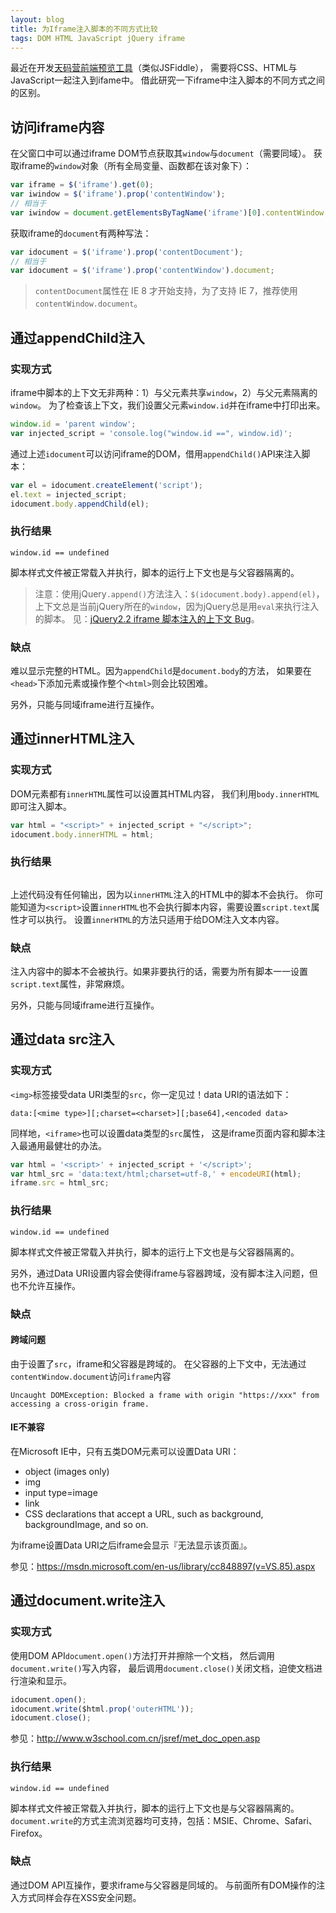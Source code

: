 ```yaml
---
layout: blog
title: 为Iframe注入脚本的不同方式比较
tags: DOM HTML JavaScript jQuery iframe 
---
```


最近在开发[天码营前端预览工具](http://tianmaying.com/preview)（类似JSFiddle），
需要将CSS、HTML与JavaScript一起注入到ifame中。
借此研究一下iframe中注入脚本的不同方式之间的区别。

## 访问iframe内容

在父窗口中可以通过iframe DOM节点获取其`window`与`document`（需要同域）。
获取iframe的`window`对象（所有全局变量、函数都在该对象下）：

```javascript
var iframe = $('iframe').get(0);
var iwindow = $('iframe').prop('contentWindow');
// 相当于
var iwindow = document.getElementsByTagName('iframe')[0].contentWindow;
```

获取iframe的`document`有两种写法：

```javascript
var idocument = $('iframe').prop('contentDocument');
// 相当于
var idocument = $('iframe').prop('contentWindow').document;
```

> `contentDocument`属性在 IE 8 才开始支持，为了支持 IE 7，推荐使用`contentWindow.document`。

<!--more-->

## 通过appendChild注入

### 实现方式

iframe中脚本的上下文无非两种：1）与父元素共享`window`，2）与父元素隔离的`window`。
为了检查该上下文，我们设置父元素`window.id`并在iframe中打印出来。

```javascript
window.id = 'parent window';
var injected_script = 'console.log("window.id ==", window.id)';
```

通过上述`idocument`可以访问iframe的DOM，借用`appendChild()`API来注入脚本：

```javascript
var el = idocument.createElement('script');
el.text = injected_script;
idocument.body.appendChild(el);
```

### 执行结果

```
window.id == undefined
```

脚本样式文件被正常载入并执行，脚本的运行上下文也是与父容器隔离的。

> 注意：使用jQuery`.append()`方法注入：`$(idocument.body).append(el)`，
> 上下文总是当前jQuery所在的`window`，因为jQuery总是用`eval`来执行注入的脚本。
> 见：[jQuery2.2 iframe 脚本注入的上下文 Bug][jquery-script-bug]。

### 缺点

难以显示完整的HTML。因为`appendChild`是`document.body`的方法，
如果要在`<head>`下添加元素或操作整个`<html>`则会比较困难。

另外，只能与同域iframe进行互操作。

## 通过innerHTML注入

### 实现方式

DOM元素都有`innerHTML`属性可以设置其HTML内容，
我们利用`body.innerHTML`即可注入脚本。

```javascript
var html = "<script>" + injected_script + "</script>";
idocument.body.innerHTML = html;
```

### 执行结果

```

```

上述代码没有任何输出，因为以`innerHTML`注入的HTML中的脚本不会执行。
你可能知道为`<script>`设置`innerHTML`也不会执行脚本内容，需要设置`script.text`属性才可以执行。
设置`innerHTML`的方法只适用于给DOM注入文本内容。

### 缺点

注入内容中的脚本不会被执行。如果非要执行的话，需要为所有脚本一一设置`script.text`属性，非常麻烦。

另外，只能与同域iframe进行互操作。

## 通过data src注入

### 实现方式

`<img>`标签接受data URI类型的`src`，你一定见过！data URI的语法如下：

```
data:[<mime type>][;charset=<charset>][;base64],<encoded data>
```

同样地，`<iframe>`也可以设置data类型的`src`属性，
这是iframe页面内容和脚本注入最通用最健壮的办法。

```javascript
var html = '<script>' + injected_script + '</script>';
var html_src = 'data:text/html;charset=utf-8,' + encodeURI(html);
iframe.src = html_src;
```

### 执行结果

```
window.id == undefined
```

脚本样式文件被正常载入并执行，脚本的运行上下文也是与父容器隔离的。

另外，通过Data URI设置内容会使得iframe与容器跨域，没有脚本注入问题，但也不允许互操作。

### 缺点

#### 跨域问题

由于设置了`src`，iframe和父容器是跨域的。
在父容器的上下文中，无法通过`contentWindow.document`访问`iframe`内容

```
Uncaught DOMException: Blocked a frame with origin "https://xxx" from accessing a cross-origin frame.
```

#### IE不兼容

在Microsoft IE中，只有五类DOM元素可以设置Data URI：

* object (images only)
* img
* input type=image
* link
* CSS declarations that accept a URL, such as background, backgroundImage, and so on.

为iframe设置Data URI之后iframe会显示『无法显示该页面』。

参见：<https://msdn.microsoft.com/en-us/library/cc848897(v=VS.85).aspx>

## 通过document.write注入

### 实现方式

使用DOM API`document.open()`方法打开并擦除一个文档，
然后调用`document.write()`写入内容，
最后调用`document.close()`关闭文档，迫使文档进行渲染和显示。

```javascript
idocument.open();
idocument.write($html.prop('outerHTML'));
idocument.close();
```

参见：<http://www.w3school.com.cn/jsref/met_doc_open.asp>

### 执行结果

```
window.id == undefined
```

脚本样式文件被正常载入并执行，脚本的运行上下文也是与父容器隔离的。
`document.write`的方式主流浏览器均可支持，包括：MSIE、Chrome、Safari、Firefox。

### 缺点

通过DOM API互操作，要求iframe与父容器是同域的。
与前面所有DOM操作的注入方式同样会存在XSS安全问题。

[jquery-script-bug]: /2016/04/07/jquery-script-context-bug.html
